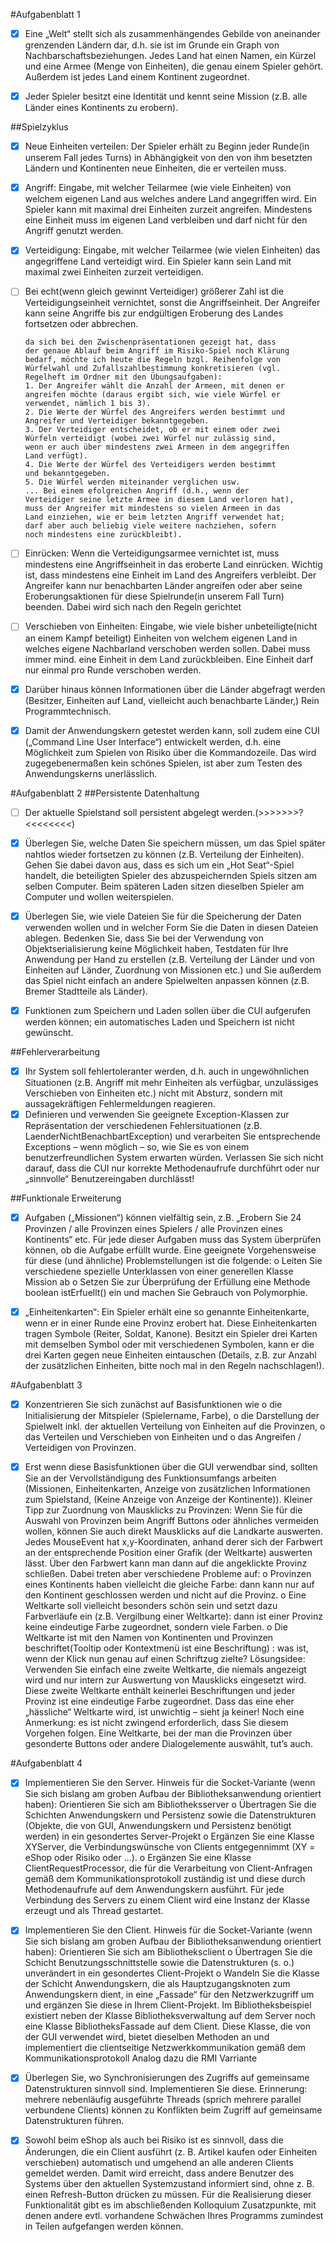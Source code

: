 
#Aufgabenblatt 1
- [x]   Eine „Welt“ stellt sich als zusammenhängendes Gebilde von aneinander grenzenden Ländern dar, d.h. sie ist im Grunde ein Graph von Nachbarschaftsbeziehungen. Jedes Land hat einen Namen, ein Kürzel und eine Armee (Menge von Einheiten), die genau einem Spieler gehört. Außerdem ist jedes Land einem Kontinent zugeordnet.
- [X]   Jeder Spieler besitzt eine Identität und kennt seine Mission (z.B. alle Länder eines Kontinents zu erobern).


##Spielzyklus
- [X] Neue Einheiten verteilen: Der Spieler erhält zu Beginn jeder Runde(in unserem Fall jedes Turns) in Abhängigkeit von
      den von ihm besetzten Ländern und Kontinenten neue Einheiten, die er verteilen muss.

- [x]   Angriff: Eingabe, mit welcher Teilarmee (wie viele Einheiten) von welchem eigenen Land aus welches andere Land angegriffen wird. Ein Spieler kann mit maximal drei Einheiten zurzeit angreifen. Mindestens eine Einheit muss im eigenen Land verbleiben und darf nicht für den Angriff genutzt werden.

- [X]   Verteidigung: Eingabe, mit welcher Teilarmee (wie vielen Einheiten) das angegriffene Land verteidigt wird. Ein Spieler kann sein Land mit maximal zwei Einheiten zurzeit verteidigen.
- [ ]   Bei echt(wenn gleich gewinnt Verteidiger) größerer Zahl ist die Verteidigungseinheit vernichtet, sonst die Angriffseinheit.
        Der Angreifer kann seine Angriffe bis zur endgültigen Eroberung des Landes fortsetzen oder abbrechen.


        da sich bei den Zwischenpräsentationen gezeigt hat, dass
        der genaue Ablauf beim Angriff im Risiko-Spiel noch Klärung
        bedarf, möchte ich heute die Regeln bzgl. Reihenfolge von
        Würfelwahl und Zufallszahlbestimmung konkretisieren (vgl.
        Regelheft im Ordner mit den Übungsaufgaben):
        1. Der Angreifer wählt die Anzahl der Armeen, mit denen er
        angreifen möchte (daraus ergibt sich, wie viele Würfel er
        verwendet, nämlich 1 bis 3).
        2. Die Werte der Würfel des Angreifers werden bestimmt und
        Angreifer und Verteidiger bekanntgegeben.
        3. Der Verteidiger entscheidet, ob er mit einem oder zwei
        Würfeln verteidigt (wobei zwei Würfel nur zulässig sind,
        wenn er auch über mindestens zwei Armeen in dem angegriffen
        Land verfügt).
        4. Die Werte der Würfel des Verteidigers werden bestimmt
        und bekanntgegeben.
        5. Die Würfel werden miteinander verglichen usw.
        ... Bei einem efolgreichen Angriff (d.h., wenn der
        Verteidiger seine letzte Armee in diesem Land verloren hat),
        muss der Angreifer mit mindestens so vielen Armeen in das
        Land einziehen, wie er beim letzten Angriff verwendet hat;
        darf aber auch beliebig viele weitere nachziehen, sofern
        noch mindestens eine zurückbleibt).


- [ ]   Einrücken: Wenn die Verteidigungsarmee vernichtet ist, muss mindestens eine Angriffseinheit in das eroberte Land einrücken. Wichtig ist, dass mindestens eine Einheit im Land des Angreifers verbleibt.
        Der Angreifer kann nur benachbarten Länder angreifen oder aber seine Eroberungsaktionen für diese Spielrunde(in unserem Fall Turn) beenden.
        Dabei wird sich nach den Regeln gerichtet
- [ ]   Verschieben von Einheiten: Eingabe, wie viele bisher unbeteiligte(nicht an einem Kampf beteiligt)  Einheiten von welchem eigenen Land in welches eigene Nachbarland verschoben werden sollen. Dabei muss immer mind. eine Einheit in dem Land zurückbleiben. Eine Einheit darf nur einmal pro Runde verschoben werden.
- [X]   Darüber hinaus können Informationen über die Länder abgefragt werden (Besitzer, Einheiten auf Land, vielleicht auch benachbarte Länder,) Rein Programmtechnisch.

- [X]   Damit der Anwendungskern getestet werden kann, soll zudem eine CUI („Command Line User Interface“) entwickelt werden, d.h. eine Möglichkeit zum Spielen von Risiko über die Kommandozeile. Das wird zugegebenermaßen kein schönes Spielen, ist aber zum Testen des Anwendungskerns unerlässlich.


#Aufgabenblatt 2
##Persistente Datenhaltung
- [ ]   Der aktuelle Spielstand soll persistent abgelegt werden.(>>>>>>>?<<<<<<<<)
- [X]   Überlegen Sie, welche Daten Sie speichern müssen, um das Spiel später nahtlos wieder fortsetzen zu können (z.B. Verteilung der Einheiten). Gehen Sie dabei davon aus, dass es sich um ein „Hot Seat“-Spiel handelt, die beteiligten Spieler des abzuspeichernden Spiels sitzen am selben Computer. Beim späteren Laden sitzen dieselben Spieler am Computer und wollen weiterspielen.
- [X]   Überlegen Sie, wie viele Dateien Sie für die Speicherung der Daten verwenden wollen und in welcher Form Sie die Daten in diesen Dateien ablegen.
        Bedenken Sie, dass Sie bei der Verwendung von Objektserialisierung keine Möglichkeit haben, Testdaten für Ihre Anwendung per Hand zu erstellen (z.B. Verteilung der Länder und von Einheiten auf Länder, Zuordnung von Missionen etc.) und Sie außerdem das Spiel nicht einfach an andere Spielwelten anpassen können (z.B. Bremer Stadtteile als Länder).
- [X]   Funktionen zum Speichern und Laden sollen über die CUI aufgerufen werden können; ein automatisches Laden und Speichern ist nicht gewünscht.


##Fehlerverarbeitung
- [X]   Ihr System soll fehlertoleranter werden, d.h. auch in ungewöhnlichen Situationen (z.B. Angriff mit mehr Einheiten als verfügbar, unzulässiges Verschieben von Einheiten etc.) nicht mit Absturz, sondern mit aussagekräftigen Fehlermeldungen reagieren.
- [X]   Definieren und verwenden Sie geeignete Exception-Klassen zur Repräsentation der verschiedenen Fehlersituationen (z.B. LaenderNichtBenachbartException) und verarbeiten Sie entsprechende Exceptions – wenn möglich – so, wie Sie es von einem benutzerfreundlichen System erwarten würden. Verlassen Sie sich nicht darauf, dass die CUI nur korrekte Methodenaufrufe durchführt oder nur „sinnvolle“ Benutzereingaben durchlässt!

##Funktionale Erweiterung
- [X]   Aufgaben („Missionen“) können vielfältig sein, z.B. „Erobern Sie 24 Provinzen / alle Provinzen eines Spielers / alle Provinzen eines Kontinents“ etc. Für jede dieser Aufgaben muss das System überprüfen können, ob die Aufgabe erfüllt wurde.
        Eine geeignete Vorgehensweise für diese (und ähnliche) Problemstellungen ist die folgende:
        o Leiten Sie verschiedene spezielle Unterklassen von einer generellen Klasse Mission ab
        o Setzen Sie zur Überprüfung der Erfüllung eine Methode boolean istErfuellt() ein und machen Sie Gebrauch von Polymorphie.
- [X]   „Einheitenkarten“: Ein Spieler erhält eine so genannte Einheitenkarte, wenn er in einer Runde eine Provinz erobert hat. Diese Einheitenkarten tragen Symbole (Reiter, Soldat, Kanone). Besitzt ein Spieler drei Karten mit demselben Symbol oder mit verschiedenen Symbolen, kann er die drei Karten gegen neue Einheiten eintauschen (Details, z.B. zur Anzahl der zusätzlichen Einheiten, bitte noch mal in den Regeln nachschlagen!).



#Aufgabenblatt 3

- [X]   Konzentrieren Sie sich zunächst auf Basisfunktionen wie
         o die Initialisierung der Mitspieler (Spielername, Farbe),
         o die Darstellung der Spielwelt inkl. der aktuellen Verteilung von Einheiten auf die
         Provinzen,
         o das Verteilen und Verschieben von Einheiten und o das Angreifen / Verteidigen von Provinzen.

- [X]   Erst wenn diese Basisfunktionen über die GUI verwendbar sind, sollten Sie an der Vervollständigung des Funktionsumfangs arbeiten (Missionen, Einheitenkarten, Anzeige von zusätzlichen Informationen zum Spielstand, (Keine Anzeige von Anzeige der Kontinente)).
        Kleiner Tipp zur Zuordnung von Mausklicks zu Provinzen: Wenn Sie für die Auswahl von Provinzen beim Angriff Buttons oder ähnliches vermeiden wollen, können Sie auch direkt Mausklicks auf die Landkarte auswerten. Jedes MouseEvent hat x,y-Koordinaten, anhand derer sich der Farbwert an der entsprechende Position einer Grafik (der Weltkarte) auswerten lässt. Über den Farbwert kann man dann auf die angeklickte Provinz schließen. Dabei treten aber verschiedene Probleme auf:
         o Provinzen eines Kontinents haben vielleicht die gleiche Farbe: dann kann nur auf den Kontinent geschlossen werden und nicht auf die Provinz.
         o Eine Weltkarte soll vielleicht besonders schön sein und setzt dazu Farbverläufe ein (z.B. Vergilbung einer Weltkarte): dann ist einer Provinz keine eindeutige Farbe zugeordnet, sondern viele Farben.
         o Die Weltkarte ist mit den Namen von Kontinenten und Provinzen beschriftet(Tooltip oder Kontextmenü ist eine Beschriftung) : was ist, wenn der Klick nun genau auf einen Schriftzug zielte?
         Lösungsidee: Verwenden Sie einfach eine zweite Weltkarte, die niemals angezeigt wird und nur intern zur Auswertung von Mausklicks eingesetzt wird. Diese zweite Weltkarte enthält keinerlei Beschriftungen und jeder Provinz ist eine eindeutige Farbe zugeordnet. Dass das eine eher „hässliche“ Weltkarte wird, ist unwichtig – sieht ja keiner!
         Noch eine Anmerkung: es ist nicht zwingend erforderlich, dass Sie diesem Vorgehen folgen. Eine Weltkarte, bei der man die Provinzen über gesonderte Buttons oder andere Dialogelemente auswählt, tut’s auch.


#Aufgabenblatt 4


- [X]   Implementieren Sie den Server.
         Hinweis für die Socket-Variante (wenn Sie sich bislang am groben Aufbau der
         Bibliotheksanwendung orientiert haben): Orientieren Sie sich am Bibliotheksserver
         o Übertragen Sie die Schichten Anwendungskern und Persistenz sowie die Datenstrukturen (Objekte, die von GUI, Anwendungskern und Persistenz benötigt werden) in ein gesondertes Server-Projekt
         o Ergänzen Sie eine Klasse XYServer, die Verbindungswünsche von Clients entgegennimmt (XY = eShop oder Risiko oder ...).
         o Ergänzen Sie eine Klasse ClientRequestProcessor, die für die Verarbeitung von Client-Anfragen gemäß dem Kommunikationsprotokoll zuständig ist und diese durch Methodenaufrufe auf dem Anwendungskern ausführt. Für jede Verbindung des Servers zu einem Client wird eine Instanz der Klasse erzeugt und als Thread gestartet.

- [X]   Implementieren Sie den Client.
         Hinweis für die Socket-Variante (wenn Sie sich bislang am groben Aufbau der
         Bibliotheksanwendung orientiert haben): Orientieren Sie sich am Bibliotheksclient
         o Übertragen Sie die Schicht Benutzungsschnittstelle sowie die Datenstrukturen (s. o.) unverändert in ein gesondertes Client-Projekt
         o Wandeln Sie die Klasse der Schicht Anwendungskern, die als Hauptzugangsknoten zum Anwendungskern dient, in eine „Fassade“ für den Netzwerkzugriff um und ergänzen Sie diese in Ihrem Client-Projekt.
         Im Bibliotheksbeispiel existiert neben der Klasse Bibliotheksverwaltung auf dem Server noch eine Klasse BibliotheksFassade auf dem Client. Diese Klasse, die von der GUI verwendet wird, bietet dieselben Methoden an und implementiert die clientseitige Netzwerkkommunikation gemäß dem Kommunikationsprotokoll
        Analog dazu die RMI Varriante

- [X]   Überlegen Sie, wo Synchronisierungen des Zugriffs auf gemeinsame Datenstrukturen sinnvoll sind. Implementieren Sie diese. Erinnerung: mehrere nebenläufig ausgeführte Threads (sprich mehrere parallel verbundene Clients) können zu Konflikten beim Zugriff auf gemeinsame Datenstrukturen führen.



- [X]   Sowohl beim eShop als auch bei Risiko ist es sinnvoll, dass die Änderungen, die ein Client ausführt (z. B. Artikel kaufen oder Einheiten verschieben) automatisch und umgehend an alle anderen Clients gemeldet werden. Damit wird erreicht, dass andere Benutzer des Systems über den aktuellen Systemzustand informiert sind, ohne z. B. einen Refresh-Button drücken zu müssen.
        Für die Realisierung dieser Funktionalität gibt es im abschließenden Kolloquium Zusatzpunkte, mit denen andere evtl. vorhandene Schwächen Ihres Programms zumindest in Teilen aufgefangen werden können.
